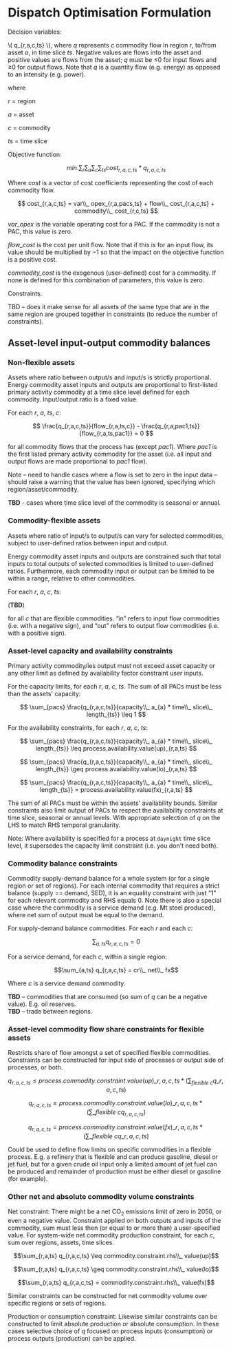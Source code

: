 # Dispatch Optimisation Formulation

Decision variables:

\\( q_{r,a,c,ts} \\), where *q* represents *c* commodity flow in region *r*, to/from asset *a*, in
time slice *ts*. Negative values are flows into the asset and positive values are flows from the
asset; *q* must be ≤0 for input flows and ≥0 for output flows. Note that *q* is a quantity flow
(e.g. energy) as opposed to an intensity (e.g. power).

where

*r* = region

*a* = asset

*c* = commodity

*ts* = time slice

Objective function:

$$
  min. \sum_{r}{\sum_{a}{\sum_{c}{\sum_{ts}}}} cost_{r,a,c,ts} * q_{r,a,c,ts}
$$

Where *cost* is a vector of cost coefficients representing the cost of
each commodity flow.

$$
  cost_{r,a,c,ts} = var\\_ opex_{r,a,pacs,ts} + flow\\_ cost_{r,a,c,ts} + commodity\\_ cost_{r,c,ts}
$$

*var\_opex* is the variable operating cost for a PAC. If the commodity is not a PAC, this value is
zero.

*flow\_cost* is the cost per unit flow. Note that if this is for an input flow, its value should be
multiplied by &minus;1 so that the impact on the objective function is a positive cost.

*commodity\_cost* is the exogenous (user-defined) cost for a commodity. If none is defined for this
combination of parameters, this value is zero.

Constraints.

TBD – does it make sense for all assets of the same type that are in the
same region are grouped together in constraints (to reduce the number of
constraints).

## Asset-level input-output commodity balances

### Non-flexible assets

Assets where ratio between output/s and input/s is strictly proportional. Energy commodity asset
inputs and outputs are proportional to first-listed primary activity commodity at a time slice level
defined for each commodity. Input/output ratio is a fixed value.

For each *r*, *a*, *ts*, *c*:

$$ \frac{q_{r,a,c,ts}}{flow_{r,a,ts,c}} - \frac{q_{r,a,pac1,ts}}{flow_{r,a,ts,pac1}} = 0 $$

for all commodity flows that the process has (except *pac1*). Where *pac1* is the first listed
primary activity commodity for the asset (i.e. all input and output flows are made proportional to
*pac1* flow).

Note – need to handle cases where a flow is set to zero in the input data – should raise a
warning that the value has been ignored, specifying which region/asset/commodity.

**TBD** - cases where time slice level of the commodity is seasonal or annual.

### Commodity-flexible assets

Assets where ratio of input/s to output/s can vary for selected commodities, subject to user-defined
ratios between input and output.

Energy commodity asset inputs and outputs are constrained such that total inputs to total outputs
of selected commodities is limited to user-defined ratios. Furthermore, each commodity input or
output can be limited to be within a range, relative to other commodities.

For each *r*, *a*, *c*, *ts*:

(**TBD**)

for all *c* that are flexible commodities. “in” refers to input flow commodities (i.e. with a
negative sign), and “out” refers to output flow commodities (i.e. with a positive sign).

### Asset-level capacity and availability constraints

Primary activity commodity/ies output must not exceed asset capacity or any other limit as
defined by availability factor constraint user inputs.

For the capacity limits, for each *r*, *a*, *c*, *ts*. The sum of all PACs must be less than the
assets' capacity:

$$
\sum_{pacs} \frac{q_{r,a,c,ts}}{capacity\\_ a_{a} * time\\_ slice\\_ length_{ts}} \leq 1
$$

For the availability constraints, for each *r*, *a*, *c*, *ts*:

$$
\sum_{pacs} \frac{q_{r,a,c,ts}}{capacity\\_ a_{a} * time\\_ slice\\_ length_{ts}}
\leq process.availability.value(up)_{r,a,ts}
$$

$$
\sum_{pacs} \frac{q_{r,a,c,ts}}{capacity\\_ a_{a} * time\\_ slice\\_ length_{ts}}
\geq process.availability.value(lo)_{r,a,ts}
$$

$$
\sum_{pacs} \frac{q_{r,a,c,ts}}{capacity\\_ a_{a} * time\\_ slice\\_ length_{ts}}
= process.availability.value(fx)_{r,a,ts}
$$

The sum of all PACs must be within the assets' availability bounds. Similar constraints also
limit output of PACs to respect the availability constraints at time slice, seasonal or annual
levels. With appropriate selection of *q* on the LHS to match RHS temporal granularity.

Note: Where availability is specified for a process at `daynight` time slice level, it supersedes
the capacity limit constraint (i.e. you don't need both).

### Commodity balance constraints

Commodity supply-demand balance for a whole system (or for a single region or set of regions).
For each internal commodity that requires a strict balance (supply == demand, SED), it is an
equality constraint with just “1” for each relevant commodity and RHS equals 0. Note there is also
a special case where the commodity is a service demand (e.g. Mt steel produced), where net sum of
output must be equal to the demand.

For supply-demand balance commodities. For each *r* and each *c*:

$$\sum_{a,ts} q_{r,a,c,ts} = 0$$

For a service demand, for each *c*, within a single region:

$$\sum_{a,ts} q_{r,a,c,ts} = cr\\_ net\\_ fx$$

Where *c* is a service demand commodity.

**TBD** – commodities that are consumed (so sum of *q* can be a negative value). E.g. oil reserves. \
**TBD** – trade between regions.

### Asset-level commodity flow share constraints for flexible assets

Restricts share of flow amongst a set of specified flexible commodities. Constraints can be
constructed for input side of processes or output side of processes, or both.

$$
q_{r,a,c,ts} \leq process.commodity.constraint.value(up)\_{r,a,c,ts} *
\left( \sum_{flexible\ c} q\_{r,a,c,ts} \right)
$$

$$
q_{r,a,c,ts} \geq process.commodity.constraint.value(lo)\_{r,a,c,ts} *
\left( \sum\_{flexible\ c} q_{r,a,c,ts} \right)
$$

$$
q_{r,a,c,ts} = process.commodity.constraint.value(fx)\_{r,a,c,ts} *
\left( \sum\_{flexible\ c} q\_{r,a,c,ts} \right)
$$

Could be used to define flow limits on specific commodities in a flexible process. E.g. a
refinery that is flexible and can produce gasoline, diesel or jet fuel, but for a given crude oil
input only a limited amount of jet fuel can be produced and remainder of production must be either
diesel or gasoline (for example).

### Other net and absolute commodity volume constraints

<!-- markdownlint-disable-next-line MD033 -->
Net constraint: There might be a net CO<sub>2</sub> emissions limit of zero in 2050, or even a
negative value. Constraint applied on both outputs and inputs of the commodity, sum must less then
(or equal to or more than) a user-specified value. For system-wide net commodity production
constraint, for each *c*, sum over regions, assets, time slices.

$$\sum_{r,a,ts} q_{r,a,c,ts} \leq commodity.constraint.rhs\\_ value(up)$$

$$\sum_{r,a,ts} q_{r,a,c,ts} \geq commodity.constraint.rhs\\_ value(lo)$$

$$\sum_{r,a,ts} q_{r,a,c,ts} = commodity.constraint.rhs\\_ value(fx)$$

Similar constraints can be constructed for net commodity volume over specific regions or sets of
regions.

Production or consumption constraint: Likewise similar constraints can be constructed to limit
absolute production or absolute consumption. In these cases selective choice of *q* focused on
process inputs (consumption) or process outputs (production) can be applied.
